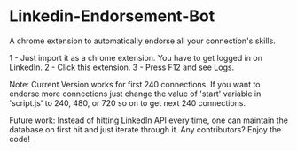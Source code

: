 # Linkedin-Endorsement-Bot
A chrome extension to automatically endorse all your connection's skills.

1 - Just import it as a chrome extension. You have to get logged in on LinkedIn.
2 - Click this extension.
3 - Press F12 and see Logs.

Note: Current Version works for first 240 connections. If you want to endorse more connections just change the value of 'start' variable in 'script.js' to 240, 480, or 720 so on to get next 240 connections. 

Future work: Instead of hitting LinkedIn API every time, one can maintain the database on first hit and just iterate through it. Any contributors? Enjoy the code!
